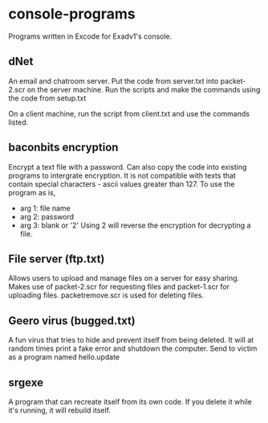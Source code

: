 # console-programs
Programs written in Excode for Exadv1's console.

## dNet
An email and chatroom server. 
Put the code from server.txt into packet-2.scr on the server machine.
Run the scripts and make the commands using the code from setup.txt

On a client machine, run the script from client.txt and use the commands listed.

## baconbits encryption
Encrypt a text file with a password. Can also copy the code into existing programs to intergrate encryption. It is not compatible with texts that contain special characters - ascii values greater than 127.
To use the program as is,
- arg 1: file name
- arg 2: password
- arg 3: blank or '2' Using 2 will reverse the encryption for decrypting a file.


## File server (ftp.txt)
Allows users to upload and manage files on a server for easy sharing.
Makes use of packet-2.scr for requesting files and packet-1.scr for uploading files. packetremove.scr is used for deleting files.

## Geero virus (bugged.txt)
A fun virus that tries to hide and prevent itself from being deleted.
It will at random times print a fake error and shutdown the computer.
Send to victim as a program named hello.update

## srgexe 
A program that can recreate itself from its own code.
If you delete it while it's running, it will rebuild itself.





